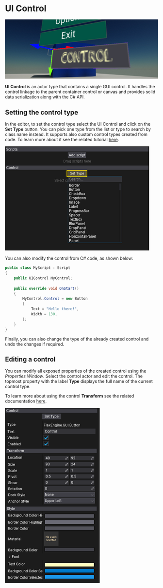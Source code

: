 # UI Control

![UI Control](media/title.jpg)

**UI Control** is an actor type that contains a single GUI control. It handles the control linkage to the parent container control or canvas and provides solid data serialization along with the C# API.

## Setting the control type

In the editor, to set the control type select the UI Control and click on the **Set Type** button. You can pick one type from the list or type to search by class name instead. It supports also custom control types created from code. To learn more about it see the related tutorial [here](../tutorials/create-custom-control.md).

![Set Type](media/set-type.png)

You can also modify the control from C# code, as shown below:

```cs
public class MyScript : Script
{
	public UIControl MyControl;

	public override void OnStart()
	{
		MyControl.Control = new Button
		{
			Text = "Hello there!",
			Width = 130,
		};
	}
}
```

Finally, you can also change the type of the already created control and undo the changes if required.

## Editing a control

You can modify all exposed properties of the created control using the *Properties Window*. Select the control actor and edit the control. The topmost property with the label **Type** displays the full name of the current control type.

To learn more about using the control **Transform** see the related documentation [here](transform.md).

![Properties](media/properties.png)


